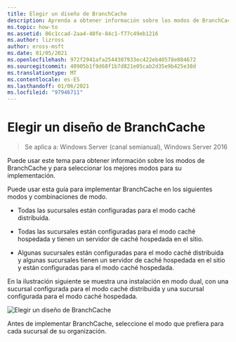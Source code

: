 ```yaml
---
title: Elegir un diseño de BranchCache
description: Aprenda a obtener información sobre los modos de BranchCache y a seleccionar los mejores modos para su implementación.
ms.topic: how-to
ms.assetid: 86c1ccad-2aa4-40fe-84c1-f77c49eb1216
ms.author: lizross
author: eross-msft
ms.date: 01/05/2021
ms.openlocfilehash: 972f2941afa2544307933ec422eb40578e084672
ms.sourcegitcommit: 40905b1f9d68f1b7d821e05cab2d35e9b425e38d
ms.translationtype: MT
ms.contentlocale: es-ES
ms.lasthandoff: 01/06/2021
ms.locfileid: "97946711"
---
```

# <a name="choosing-a-branchcache-design"></a>Elegir un diseño de BranchCache

>Se aplica a: Windows Server (canal semianual), Windows Server 2016

Puede usar este tema para obtener información sobre los modos de BranchCache y para seleccionar los mejores modos para su implementación.

Puede usar esta guía para implementar BranchCache en los siguientes modos y combinaciones de modo.

-   Todas las sucursales están configuradas para el modo caché distribuida.

-   Todas las sucursales están configuradas para el modo caché hospedada y tienen un servidor de caché hospedada en el sitio.

-   Algunas sucursales están configuradas para el modo caché distribuida y algunas sucursales tienen un servidor de caché hospedada en el sitio y están configuradas para el modo caché hospedada.

En la ilustración siguiente se muestra una instalación en modo dual, con una sucursal configurada para el modo caché distribuida y una sucursal configurada para el modo caché hospedada.

![Elegir un diseño de BranchCache](../../media/Choosing-a-BranchCache-Design/bc_new_modes.jpg)

Antes de implementar BranchCache, seleccione el modo que prefiera para cada sucursal de su organización.



